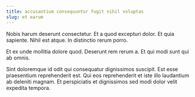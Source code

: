 ```yaml
---
title: accusantium consequuntur fugit nihil voluptas
slug: et earum
---
```


Nobis harum deserunt consectetur. Et a quod excepturi dolor. Et quia sapiente. Nihil est atque. In distinctio rerum porro.

Et ex unde mollitia dolore quod. Deserunt rem rerum a. Et qui modi sunt qui ab omnis.

Sint doloremque id odit qui consequatur dignissimos suscipit. Est esse praesentium reprehenderit est. Qui eos reprehenderit et iste illo laudantium ab deleniti magnam. Et perspiciatis et dignissimos sed modi dolor velit expedita tempora.
